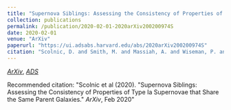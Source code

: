 ```yaml
---
title: "Supernova Siblings: Assessing the Consistency of Properties of Type Ia Supernovae that Share the Same Parent Galaxies"
collection: publications
permalink: /publication/2020-02-01-2020arXiv200200974S
date: 2020-02-01
venue: "ArXiv"
paperurl: "https://ui.adsabs.harvard.edu/abs/2020arXiv200200974S"
citation: "Scolnic, D. and Smith, M. and Massiah, A. and Wiseman, P. and Brout, D. and Kessler, R. and Davis, T.~M. and Foley, R.~J. and Galbany, L. and Hinton, S.~R. and Hounsell, R. and Kelsey, L. and Lidman, C. and Morgan, R. and Nichol, R.~C. and M\oller, A. and Popovic, B. and Sako, M. and Sullivan, M. and Thomas, B.~P. and Abbott, T.~M.~C. and Aguena, M. and Allam, S. and Annis, J. and Avila, S. and Bechtol, K. and Bertin, E. and Brooks, D. and Burke, D.~L. and Carnero Rosell, A. and Carollo, D. and Carrasco Kind, M. and Carretero, J. and Costanzi, M. and da Costa, L.~N. and De Vicente, J. and Desai, S. and Diehl, H.~T. and Doel, P. and Drlica-Wagner, A. and Eckert, K. and Eifler, T.~F. and Everett, S. and Flaugher, B. and Fosalba, P. and Frieman, J. and Garc\'\ia-Bellido, J. and Gaztanaga, E. and Gerdes, D.~W. and Glazebrook, K. and Gruen, D. and Gruendl, R.~A. and Gschwend, J. and Gutierrez, G. and Hartley, W.~G. and Hollowood, D.~L. and Honscheid, K. and James, D.~J. and Kuehn, K. and Kuropatkin, N. and Lewis, G.~F. and Li, T.~S. and Lima, M. and Macaulay, E. and Maia, M.~A.~G. and Marshall, J.~L. and Menanteau, F. and Miquel, R. and Palmese, A. and Paz-Chinch\'on, F. and Plazas, A.~A. and Pursiainen, M. and Sanchez, E. and Scarpine, V. and Schubnell, M. and Serrano, S. and Sevilla-Noarbe, I. and Sommer, N.~E. and Suchyta, E. and Swanson, M.~E.~C. and Tarle, G. and Tucker, B.~E. and Varga, T.~N. and Walker, A.~R. and Wilkinson, R.. &quot;Supernova Siblings: Assessing the Consistency of Properties of Type Ia Supernovae that Share the Same Parent Galaxies.&quot; <i>ArXiv</i>, Feb 2020"
---
```


[*ArXiv*](https://arxiv.org/abs/2002.00974), [*ADS*](https://ui.adsabs.harvard.edu/abs/2020arXiv200200974S)

Recommended citation: "Scolnic et al (2020). &quot;Supernova Siblings: Assessing the Consistency of Properties of Type Ia Supernovae that Share the Same Parent Galaxies.&quot; <i>ArXiv</i>, Feb 2020"
